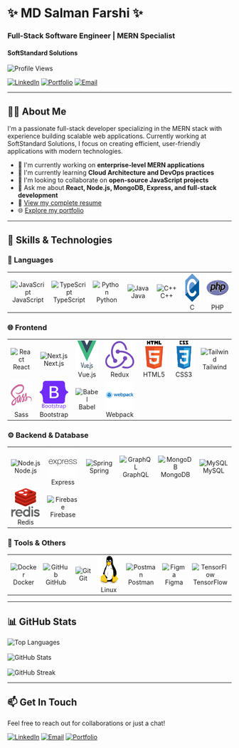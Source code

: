 <div align="left">
  
# ✨ MD Salman Farshi ✨
### Full-Stack Software Engineer | MERN Specialist
#### SoftStandard Solutions

<img src="https://komarev.com/ghpvc/?username=devwithfarshi&label=Profile%20views&color=0e75b6&style=for-the-badge" alt="Profile Views" />

[![LinkedIn](https://img.shields.io/badge/LinkedIn-0077B5?style=for-the-badge&logo=linkedin&logoColor=white)](https://linkedin.com/in/devwithfarshi)
[![Portfolio](https://img.shields.io/badge/Portfolio-000000?style=for-the-badge&logo=About.me&logoColor=white)](https://farshi.tech)
[![Email](https://img.shields.io/badge/Email-D14836?style=for-the-badge&logo=gmail&logoColor=white)](mailto:devwithfarshi@gmail.com)

</div>

---

## 👨‍💻 About Me

I'm a passionate full-stack developer specializing in the MERN stack with experience building scalable web applications. Currently working at SoftStandard Solutions, I focus on creating efficient, user-friendly applications with modern technologies.

- 🔭 I'm currently working on **enterprise-level MERN applications**
- 🌱 I'm currently learning **Cloud Architecture and DevOps practices**
- 👯 I'm looking to collaborate on **open-source JavaScript projects**
- 💬 Ask me about **React, Node.js, MongoDB, Express, and full-stack development**
- 📄 [View my complete resume](https://farshi.tech/resume/MDSalmanFarshiResume.pdf)
- 🌐 [Explore my portfolio](https://farshi.tech/)

---

## 🚀 Skills & Technologies

<div align="left">

### 🎨 Languages

<table>
  <tr>
    <td align="center" width="96">
      <img src="https://techstack-generator.vercel.app/js-icon.svg" alt="JavaScript" width="65" height="65" />
      <br>JavaScript
    </td>
    <td align="center" width="96">
      <img src="https://techstack-generator.vercel.app/ts-icon.svg" alt="TypeScript" width="65" height="65" />
      <br>TypeScript
    </td>
    <td align="center" width="96">
      <img src="https://techstack-generator.vercel.app/python-icon.svg" alt="Python" width="65" height="65" />
      <br>Python
    </td>
    <td align="center" width="96">
      <img src="https://techstack-generator.vercel.app/java-icon.svg" alt="Java" width="65" height="65" />
      <br>Java
    </td>
    <td align="center" width="96">
      <img src="https://techstack-generator.vercel.app/cpp-icon.svg" alt="C++" width="65" height="65" />
      <br>C++
    </td>
    <td align="center" width="96">
      <img src="https://raw.githubusercontent.com/devicons/devicon/master/icons/c/c-original.svg" alt="C" width="65" height="65" />
      <br>C
    </td>
    <td align="center" width="96">
      <img src="https://raw.githubusercontent.com/devicons/devicon/master/icons/php/php-original.svg" alt="PHP" width="65" height="65" />
      <br>PHP
    </td>
  </tr>
</table>

### 🌐 Frontend

<table>
  <tr>
    <td align="center" width="96">
      <img src="https://techstack-generator.vercel.app/react-icon.svg" alt="React" width="65" height="65" />
      <br>React
    </td>
    <td align="center" width="96">
      <img src="https://cdn.worldvectorlogo.com/logos/nextjs-2.svg" alt="Next.js" width="65" height="65" />
      <br>Next.js
    </td>
    <td align="center" width="96">
      <img src="https://raw.githubusercontent.com/devicons/devicon/master/icons/vuejs/vuejs-original-wordmark.svg" alt="Vue.js" width="65" height="65" />
      <br>Vue.js
    </td>
    <td align="center" width="96">
      <img src="https://raw.githubusercontent.com/devicons/devicon/master/icons/redux/redux-original.svg" alt="Redux" width="65" height="65" />
      <br>Redux
    </td>
    <td align="center" width="96">
      <img src="https://raw.githubusercontent.com/devicons/devicon/master/icons/html5/html5-original-wordmark.svg" alt="HTML5" width="65" height="65" />
      <br>HTML5
    </td>
    <td align="center" width="96">
      <img src="https://raw.githubusercontent.com/devicons/devicon/master/icons/css3/css3-original-wordmark.svg" alt="CSS3" width="65" height="65" />
      <br>CSS3
    </td>
    <td align="center" width="96">
      <img src="https://www.vectorlogo.zone/logos/tailwindcss/tailwindcss-icon.svg" alt="Tailwind" width="65" height="65" />
      <br>Tailwind
    </td>
  </tr>
  <tr>
    <td align="center" width="96">
      <img src="https://raw.githubusercontent.com/devicons/devicon/master/icons/sass/sass-original.svg" alt="Sass" width="65" height="65" />
      <br>Sass
    </td>
    <td align="center" width="96">
      <img src="https://raw.githubusercontent.com/devicons/devicon/master/icons/bootstrap/bootstrap-plain-wordmark.svg" alt="Bootstrap" width="65" height="65" />
      <br>Bootstrap
    </td>
    <td align="center" width="96">
      <img src="https://www.vectorlogo.zone/logos/babeljs/babeljs-icon.svg" alt="Babel" width="65" height="65" />
      <br>Babel
    </td>
    <td align="center" width="96">
      <img src="https://raw.githubusercontent.com/devicons/devicon/d00d0969292a6569d45b06d3f350f463a0107b0d/icons/webpack/webpack-original-wordmark.svg" alt="Webpack" width="65" height="65" />
      <br>Webpack
    </td>
    <td colspan="3"></td>
  </tr>
</table>

### ⚙️ Backend & Database

<table>
  <tr>
    <td align="center" width="96">
      <img src="https://www.vectorlogo.zone/logos/nodejs/nodejs-icon.svg" alt="Node.js" width="65" height="65" />
      <br>Node.js
    </td>
    <td align="center" width="96">
      <img src="https://raw.githubusercontent.com/devicons/devicon/master/icons/express/express-original-wordmark.svg" alt="Express" width="65" height="65" />
      <br>Express
    </td>
    <td align="center" width="96">
      <img src="https://www.vectorlogo.zone/logos/springio/springio-icon.svg" alt="Spring" width="65" height="65" />
      <br>Spring
    </td>
    <td align="center" width="96">
      <img src="https://www.vectorlogo.zone/logos/graphql/graphql-icon.svg" alt="GraphQL" width="65" height="65" />
      <br>GraphQL
    </td>
    <td align="center" width="96">
      <img src="https://www.vectorlogo.zone/logos/mongodb/mongodb-icon.svg" alt="MongoDB" width="65" height="65" />
      <br>MongoDB
    </td>
    <td align="center" width="96">
      <img src="https://techstack-generator.vercel.app/mysql-icon.svg" alt="MySQL" width="65" height="65" />
      <br>MySQL
    </td>
  </tr>
  <tr>
    <td align="center" width="96">
      <img src="https://raw.githubusercontent.com/devicons/devicon/master/icons/redis/redis-original-wordmark.svg" alt="Redis" width="65" height="65" />
      <br>Redis
    </td>
    <td align="center" width="96">
      <img src="https://www.vectorlogo.zone/logos/firebase/firebase-icon.svg" alt="Firebase" width="65" height="65" />
      <br>Firebase
    </td>
    <td colspan="4"></td>
  </tr>
</table>

### 🔧 Tools & Others

<table>
  <tr>
    <td align="center" width="96">
      <img src="https://techstack-generator.vercel.app/docker-icon.svg" alt="Docker" width="65" height="65" />
      <br>Docker
    </td>
    <td align="center" width="96">
      <img src="https://techstack-generator.vercel.app/github-icon.svg" alt="GitHub" width="65" height="65" />
      <br>GitHub
    </td>
    <td align="center" width="96">
      <img src="https://www.vectorlogo.zone/logos/git-scm/git-scm-icon.svg" alt="Git" width="65" height="65" />
      <br>Git
    </td>
    <td align="center" width="96">
      <img src="https://raw.githubusercontent.com/devicons/devicon/master/icons/linux/linux-original.svg" alt="Linux" width="65" height="65" />
      <br>Linux
    </td>
    <td align="center" width="96">
      <img src="https://www.vectorlogo.zone/logos/getpostman/getpostman-icon.svg" alt="Postman" width="65" height="65" />
      <br>Postman
    </td>
    <td align="center" width="96">
      <img src="https://www.vectorlogo.zone/logos/figma/figma-icon.svg" alt="Figma" width="65" height="65" />
      <br>Figma
    </td>
    <td align="center" width="96">
      <img src="https://www.vectorlogo.zone/logos/tensorflow/tensorflow-icon.svg" alt="TensorFlow" width="65" height="65" />
      <br>TensorFlow
    </td>
  </tr>
</table>

</div>

---

## 📊 GitHub Stats

<div align="left">
  <img src="https://github-readme-stats.vercel.app/api/top-langs?username=devwithfarshi&show_icons=true&locale=en&layout=compact&theme=radical" alt="Top Languages" />
  <br><br>
  <img src="https://github-readme-stats.vercel.app/api?username=devwithfarshi&show_icons=true&theme=radical" alt="GitHub Stats" />
  <br><br>
  <img src="https://github-readme-streak-stats.herokuapp.com/?user=devwithfarshi&theme=radical" alt="GitHub Streak" />
</div>

---

<div align="left">

## 📫 Get In Touch

Feel free to reach out for collaborations or just a chat!

[![LinkedIn](https://img.shields.io/badge/LinkedIn-0077B5?style=for-the-badge&logo=linkedin&logoColor=white)](https://linkedin.com/in/devwithfarshi)
[![Email](https://img.shields.io/badge/Email-D14836?style=for-the-badge&logo=gmail&logoColor=white)](mailto:devwithfarshi@gmail.com)
[![Portfolio](https://img.shields.io/badge/Portfolio-000000?style=for-the-badge&logo=About.me&logoColor=white)](https://farshi.tech)

</div>
